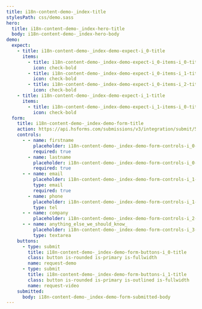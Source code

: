 ```yaml
---
title: i18n-content-demo-_index-title
stylesPath: css/demo.sass
hero:
  title: i18n-content-demo-_index-hero-title
  body: i18n-content-demo-_index-hero-body
demo:
  expect:
    - title: i18n-content-demo-_index-demo-expect-i_0-title
      items:
        - title: i18n-content-demo-_index-demo-expect-i_0-items-i_0-title
          icon: check-bold
        - title: i18n-content-demo-_index-demo-expect-i_0-items-i_1-title
          icon: check-bold
        - title: i18n-content-demo-_index-demo-expect-i_0-items-i_2-title
          icon: check-bold
    - title: i18n-content-demo-_index-demo-expect-i_1-title
      items:
        - title: i18n-content-demo-_index-demo-expect-i_1-items-i_0-title
          icon: check-bold
  form:
    title: i18n-content-demo-_index-demo-form-title
    action: https://api.hsforms.com/submissions/v3/integration/submit/5698963/1270333f-4cc2-4450-901d-d4f9b29fed58
    controls:
      - - name: firstname
          placeholder: i18n-content-demo-_index-demo-form-controls-i_0-i_0-placeholder
          required: true
        - name: lastname
          placeholder: i18n-content-demo-_index-demo-form-controls-i_0-i_1-placeholder
          required: true
      - - name: email
          placeholder: i18n-content-demo-_index-demo-form-controls-i_1-i_0-placeholder
          type: email
          required: true
        - name: phone
          placeholder: i18n-content-demo-_index-demo-form-controls-i_1-i_1-placeholder
          type: tel
      - - name: company
          placeholder: i18n-content-demo-_index-demo-form-controls-i_2-i_0-placeholder
      - - name: anything_else_we_should_know_
          placeholder: i18n-content-demo-_index-demo-form-controls-i_3-i_0-placeholder
          type: textarea
    buttons:
      - type: submit
        title: i18n-content-demo-_index-demo-form-buttons-i_0-title
        class: button is-rounded is-primary is-fullwidth
        name: request-demo
      - type: submit
        title: i18n-content-demo-_index-demo-form-buttons-i_1-title
        class: button is-rounded is-primary is-outlined is-fullwidth
        name: request-video
    submitted:
      body: i18n-content-demo-_index-demo-form-submitted-body
---
```

